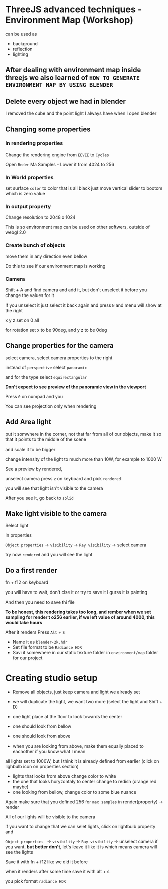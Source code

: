 # ThreeJS advanced techniques - Environment Map (Workshop)

can be used as

- background
- reflection
- lighting


## After dealing with environment map inside threejs we also learned of `HOW TO GENERATE ENVIRONMENT MAP BY USING BLENDER`

## Delete every object we had in blender

I removed the cube and the point light I always have when I open blender

## Changing some properties

### In rendering properties 

Change the rendering engine from `EEVEE` to `Cycles`

Open `Reder` 
Ma Samples
    - Lower it from 4024 to 256

### In World properties
  
set surface `color` to color that is all black
just move vertical slider to bootom which is zero value

### In output property

Change resolution to 2048 x 1024

This is so environment map can be used on other softwers, outside of webgl 2.0

### Create bunch of objects

move them in any direction even bellow

Do this to see if our environment map is working

### Camera

Shift + A and find camera and add it, but don't unselect it before you change the values for it

If you unselect it just select it back again and press `N` and menu will show at the right

x y z set on 0 all

for rotation set x to be 90deg, and y z to be 0deg

## Change properties for the camera

select camera, select camera properties to the right

instead of `perspective` select `panoramic`

and for the type select `equirectangular`

**Don't expect to see preview of the panoramic view in the viewport**

Press `0` on numpad and you 

You can see projection only when rendering

## Add Area light

put it somwhere in the corner, not that far from all of our objects, make it so that it points to the middle of the scene

and scale it to be bigger

change intensity of the light to much more than 10W, for example to 1000 W

See a preview by rendered, 

unselect camera press `z` on keyboard and pick `rendered`

you will see that light isn't visible to the camera

After you see it, go back to `solid`

## Make light visible to the camera

Select light

In properties

`Object properties` -> `visibility` -> `Ray visibility` -> select camera

try now `rendered` and you will see the light

## Do a first render

fn + f12 on keyboard

you will have to wait, don't clse it or try to save it
I gurss it is painting

And then you need to save thi file

**To be honest, this rendering takes too long, and rember when we set sampling for render t o256 earlier, if we left value of around 4000, this would take hours**

After it renders Press `Alt` + `S`

- Name it as `blender-2k.hdr`
- Set file format to be `Radiance HDR`
- Savi it somewhere in our static texture folder in `environment/map` folder for our project

# Creating studio setup

- Remove all objects, just keep camera and light we already set

- we will duplicate the light, we want two more (select the light and Shift + D)

- one light place at the floor to look towards the center
- one should look from bellow
- one should look from above
- when you are looking from above, make them equally placed to eachother if you know what I mean

all lights set to 1000W, but I think it is already defined from earlier (click on lighbulb icon on properties section)

- lights that looks from above change color to white
- the one that looks horyzontaly to center change to redish (orange red maybe)
- one looking from bellow, change color to some blue nuance

Again make sure that you defined 256 for `max samples` in render(property) -> render

All of our lights will be visible to the camera

if you want to change that we can selet lights, click on lightbulb property and 


`Object properties ` -> `visibility` -> `Ray visibility` -> unselect camera if you want, **but better don't**, let's leave it like it is which means camera will see the lights

Save it with fn + f12 like we did it before

when it renders after some time save it with alt + s

you pick format `radiance HDR`

